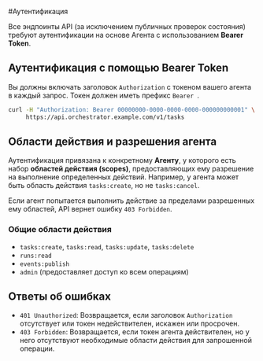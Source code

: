 #Аутентификация

Все эндпоинты API (за исключением публичных проверок состояния) требуют аутентификации на основе Агента с использованием **Bearer Token**.

## Аутентификация с помощью Bearer Token

Вы должны включать заголовок `Authorization` с токеном вашего агента в каждый запрос. Токен должен иметь префикс `Bearer `.

```bash
curl -H "Authorization: Bearer 00000000-0000-0000-0000-000000000001" \
     https://api.orchestrator.example.com/v1/tasks
```

## Области действия и разрешения агента

Аутентификация привязана к конкретному **Агенту**, у которого есть набор **областей действия (scopes)**, предоставляющих ему разрешение на выполнение определенных действий. Например, у агента может быть область действия `tasks:create`, но не `tasks:cancel`.

Если агент попытается выполнить действие за пределами разрешенных ему областей, API вернет ошибку `403 Forbidden`.

### Общие области действия

- `tasks:create`, `tasks:read`, `tasks:update`, `tasks:delete`
- `runs:read`
- `events:publish`
- `admin` (предоставляет доступ ко всем операциям)

## Ответы об ошибках

- `401 Unauthorized`: Возвращается, если заголовок `Authorization` отсутствует или токен недействителен, искажен или просрочен.
- `403 Forbidden`: Возвращается, если токен агента действителен, но у него отсутствуют необходимые области действия для запрошенной операции.

